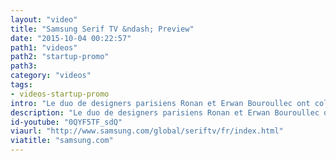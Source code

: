 ```yaml
---
layout: "video"
title: "Samsung Serif TV &ndash; Preview"
date: "2015-10-04 00:22:57"
path1: "videos"
path2: "startup-promo"
path3:
category: "videos"
tags:
- videos-startup-promo
intro: "Le duo de designers parisiens Ronan et Erwan Bouroullec ont collaboré avec Samsung pour créer un concept de téléviseur rétro-novateur. Objectif du partenariat : repenser l'experience sensorielle et la place de la smart TV dans nos salons."
description: "Le duo de designers parisiens Ronan et Erwan Bouroullec ont collaboré avec Samsung pour créer un concept de téléviseur rétro-novateur"
id-youtube: "0QYF5TF_sdQ"
viaurl: "http://www.samsung.com/global/seriftv/fr/index.html"
viatitle: "samsung.com"
---
```

